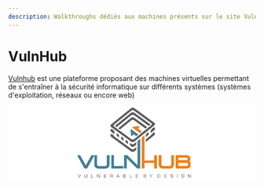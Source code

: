 ```yaml
---
description: Walkthroughs dédiés aux machines présents sur le site VulnHub.com
---
```


# VulnHub

[Vulnhub](https://www.vulnhub.com) est une plateforme proposant des machines virtuelles permettant de s'entraîner à la sécurité informatique sur différents systèmes \(systèmes d'exploitation, réseaux ou encore web\)

![](../../.gitbook/assets/1_3cwqazxwqovmo3e6br3xqa.png)

